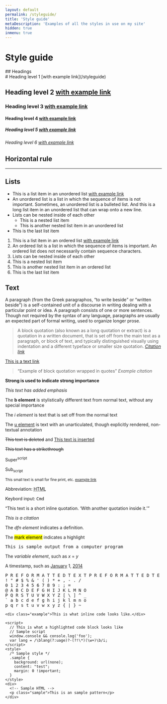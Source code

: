 ```yaml
---
layout: default
permalink: /styleguide/
title: 'Style guide'
metaDescription: 'Examples of all the styles in use on my site'
hidden: true
inmenu: true
---
```

# Style guide

<section markdown="1">
## Headings

<section markdown="1">
# Heading level 1 [with example link](/styleguide)

## Heading level 2 [with example link](/styleguide)

### Heading level 3 [with example link](/styleguide)

#### Heading level 4 [with example link](/styleguide)

##### Heading level 5 [with example link](/styleguide)

###### Heading level 6 [with example link](/styleguide)
</section>
</section>

## Horizontal rule

---

## Lists

* This is a list item in an unordered list [with example link](/styleguide)
* An unordered list is a list in which the sequence of items is not important. Sometimes, an unordered list is a bulleted list. And this is a long list item in an unordered list that can wrap onto a new line.
* Lists can be nested inside of each other
  * This is a nested list item
  * This is another nested list item in an unordered list
* This is the last list item

1.  This is a list item in an ordered list [with example link](/styleguide)
2.  An ordered list is a list in which the sequence of items is important. An ordered list does not necessarily contain sequence characters.
3.  Lists can be nested inside of each other
  1.  This is a nested list item
  2.  This is another nested list item in an ordered list
4.  This is the last list item

## Text

A paragraph (from the Greek paragraphos, <q>to write beside</q> or <q>written beside</q>) is a self-contained unit of a discourse in writing dealing with a particular point or idea. A paragraph consists of one or more sentences. Though not required by the syntax of any language, paragraphs are usually an expected part of formal writing, used to organize longer prose.

> A block quotation (also known as a long quotation or extract) is a quotation in a written document, that is set off from the main text as a paragraph, or block of text, and typically distinguished visually using indentation and a different typeface or smaller size quotation.
> <cite>[Citation link](/styleguide)</cite>

[This is a text link](/styleguide)

> <q>Example of block quotation wrapped in quotes</q>
> <cite>Example citation</cite>

**Strong is used to indicate strong importance**

*This text has added emphasis*

The <b>b element</b> is stylistically different text from normal text, without any special importance

The <i>i element</i> is text that is set off from the normal text

The <u>u element</u> is text with an unarticulated, though explicitly rendered, non-textual annotation

<del>This text is deleted</del> and <ins>This text is inserted</ins>

<s>This text has a strikethrough</s>

Super<sup>script</sup>

Sub<sub>script</sub>

<small>This small text is small for fine print, etc. [example link](/styleguide)</small>

Abbreviation: <abbr title="HyperText Markup Language">HTML</abbr>

Keybord input: <kbd>Cmd</kbd>

<q cite="https://developer.mozilla.org/en-US/docs/Web/HTML/Element/q">This text is a short inline quotation. <q>With another quotation inside it.</q></q>

<cite>This is a citation</cite>

The <dfn>dfn element</dfn> indicates a definition.

The <mark>mark element</mark> indicates a highlight

<samp>This is sample output from a computer program</samp>

The <var>variable element</var>, such as <var>x</var> = <var>y</var>

A timestamp, such as <time datetime="2014-01-01T00:00:00+00:00"><a href="/styleguide" rel="directory">January</a> 1, <a href="/styleguide" rel="directory">2014</a></time>

<!-- | Tables        | Are           | Cool  |
| ------------- |:-------------:| -----:|
| col 3 is      | right-aligned | $1600 |
| col 2 is      | centered      |   $12 |
| zebra stripes | are neat      |    $1 | -->

<pre>P R E F O R M A T T E D T E X T P R E F O R M A T T E D T E X T
! " # $ % & ' ( ) * + , - . /
0 1 2 3 4 5 6 7 8 9 : ; =
@ A B C D E F G H I J K L M N O
P Q R S T U V W X Y Z [ \ ] ^ _
` a b c d e f g h i j k l m n o
p q r s t u v w x y z { | } ~</pre>

`<div class="example">This is what inline code looks like.</div>`

```
<script>
  // This is what a highlighted code block looks like
  // Sample script
  window.console && console.log('foo');
  var lang = /\blang(?:uage)?-(?!\*)(\w+)\b/i;
</script>
<style>
  /* Sample style */
  .sample {
    background: url(none);
    content: "test";
    margin: 0 !important;
  }
</style>
<div>
  <!-- Sample HTML -->
  <p class="sample">This is an sample pattern</p>
</div>
```
